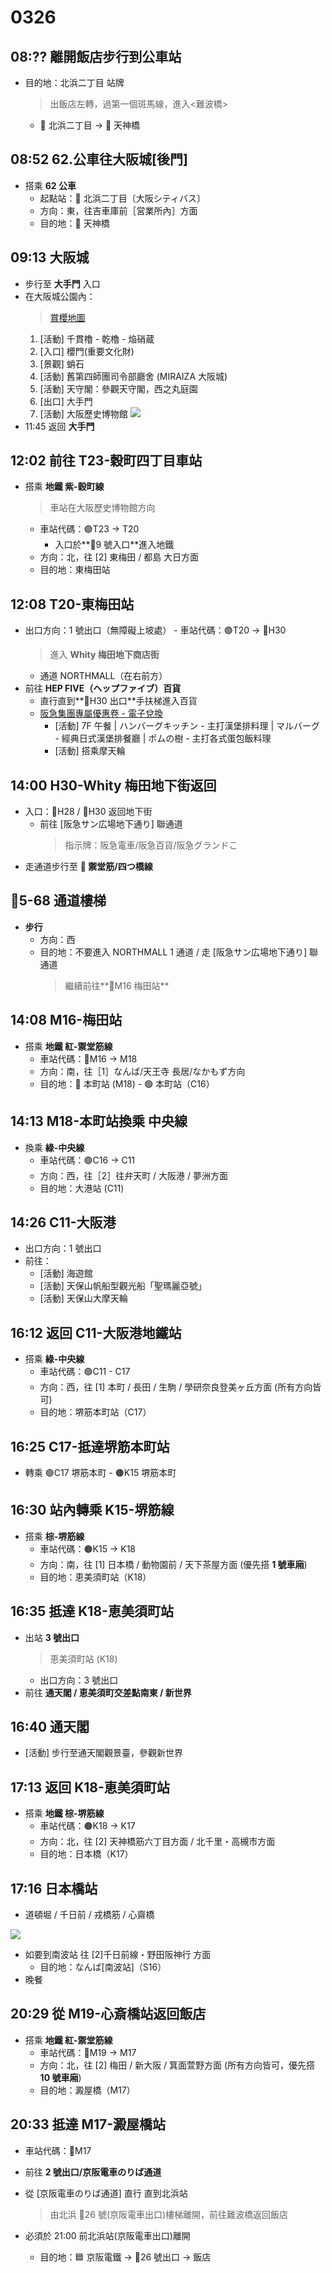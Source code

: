 # 0326

## 08:?? 離開飯店步行到公車站

- 目的地：北浜二丁目 站牌
  > 出飯店左轉，過第一個斑馬線，進入<難波橋>
  - 🚏 北浜二丁目 -> 🚏 天神橋

## 08:52 62.公車往大阪城[後門]

- 搭乘 **62 公車**
  - 起點站：🚏 北浜二丁目〔大阪シティバス〕
  - 方向：東，往吉車庫前［営業所內］方面
  - 目的地：🚏 天神橋

## 09:13 大阪城

- 步行至 **大手門** 入口
- 在大阪城公園內：
  > [賞櫻地圖](https://www.osakacastlepark.jp/springfes/cn_k/map/)
  1. [活動] 千貫櫓 - 乾櫓 - 焔硝蔵
  2. [入口] 櫻門(重要文化財)
  3. [景觀] 蛸石
  4. [活動] 舊第四師團司令部廳舍 (MIRAIZA 大阪城)
  5. [活動] 天守閣：參觀天守閣，西之丸庭園
  6. [出口] 大手門
  7. [活動] 大阪歷史博物館
     ![](https://www.osakacastlepark.jp/images/model_cource/model_cource_map1.jpg)
- 11:45 返回 **大手門**

## 12:02 前往 T23-穀町四丁目車站

- 搭乘 **地鐵 紫-穀町線**
  > 車站在大阪歷史博物館方向
  - 車站代碼：🟣T23 -> T20
    - 入口於**🔸9 號入口**進入地鐵
  - 方向：北，往 [2] 東梅田 / 都島 大日方面
  - 目的地：東梅田站

## 12:08 T20-東梅田站

- 出口方向：1 號出口（無障礙上坡處） - 車站代碼：🟣T20 -> 🔸H30
  > 進入 **Whity 梅田地下商店街**
  - 通道 NORTHMALL（在右前方）
- 前往 **HEP FIVE（ヘップファイブ）百貨**
  - 直行直到**🔸H30 出口**手扶梯進入百貨
  - [阪急集團專屬優惠卷 - 電子兌換](https://umeda-sc.jp/zh-hant/coupons/)
    - [活動] 7F 午餐
      | ハンバーグキッチン - 主打漢堡排料理
      | マルバーグ - 經典日式漢堡排餐廳
      | ポムの樹 - 主打各式蛋包飯料理
    - [活動] 搭乘摩天輪

## 14:00 H30-Whity 梅田地下街返回

- 入口：🔸H28 / 🔸H30 返回地下街
  - 前往 [阪急サン広場地下通り] 聯通道
    > 指示牌：阪急電車/阪急百貨/阪急グランドこ
- 走通道步行至 **🔴 禦堂筋/四つ橋線**

## 🔸5-68 通道樓梯

- **步行**
  - 方向：西
  - 目的地：不要進入 NORTHMALL 1 通道 / 走 [阪急サン広場地下通り] 聯通道
    > 繼續前往**🔴M16 梅田站**

## 14:08 M16-梅田站

- 搭乘 **地鐵 紅-禦堂筋線**
  - 車站代碼：🔴M16 -> M18
  - 方向：南，往［1］なんば/天王寺 長居/なかもず方向
  - 目的地：🔴 本町站 (M18) - 🟢 本町站（C16）

## 14:13 M18-本町站換乘 中央線

- 換乘 **綠-中央線**
  - 車站代碼：🟢C16 -> C11
  - 方向：西，往［2］往弁天町 / 大阪港 / 夢洲方面
  - 目的地：大港站 (C11)

## 14:26 C11-大阪港

- 出口方向：1 號出口
- 前往：
  - [活動] 海遊館
  - [活動] 天保山帆船型觀光船「聖瑪麗亞號」
  - [活動] 天保山大摩天輪

## 16:12 返回 C11-大阪港地鐵站

- 搭乘 **綠-中央線**
  - 車站代碼：🟢C11 - C17
  - 方向：西，往 [1] 本町 / 長田 / 生駒 / 學研奈良登美ヶ丘方面 (所有方向皆可)
  - 目的地：堺筋本町站（C17）

## 16:25 C17-抵達堺筋本町站

- 轉乘 🟢C17 堺筋本町 - 🟤K15 堺筋本町

## 16:30 站內轉乘 K15-堺筋線

- 搭乘 **棕-堺筋線**
  - 車站代碼：🟤K15 -> K18
  - 方向：南，往 [1] 日本橋 / 動物園前 / 天下茶屋方面 (優先搭 **1 號車廂**)
  - 目的地：恵美須町站（K18）

## 16:35 抵達 K18-恵美須町站

- 出站 **3 號出口**
  > 恵美須町站 (K18)
  - 出口方向：3 號出口
- 前往 **通天閣 / 恵美須町交差點南東 / 新世界**

## 16:40 通天閣

- [活動] 步行至通天閣觀景臺，參觀新世界

## 17:13 返回 K18-恵美須町站

- 搭乘 **地鐵 棕-堺筋線**
  - 車站代碼：🟤K18 -> K17
  - 方向：北，往 [2] 天神橋筋六丁目方面 / 北千里・高槻市方面
  - 目的地：日本橋（K17）

## 17:16 日本橋站

- 道頓堀 / 千日前 / 戎橋筋 / 心齋橋

![](https://www.howto-osaka.com/global/img/special/guide/railway/nankaiallline2daypass/namba/map2-tc.png?171011)

- 如要到南波站 往 [2]千日前線・野田阪神行 方面
  - 目的地：なんば[南波站]（S16）
- 晚餐

## 20:29 從 M19-心斎橋站返回飯店

- 搭乘 **地鐵 紅-禦堂筋線**
  - 車站代碼：🔴M19 -> M17
  - 方向：北，往 [2] 梅田 / 新大阪 / 箕面萱野方面 (所有方向皆可，優先搭 **10 號車廂**)
  - 目的地：澱屋橋（M17）

## 20:33 抵達 M17-澱屋橋站

- 車站代碼：🔴M17
- 前往 **2 號出口/京阪電車のりば通道**
- 從 [京阪電車のりば通道] 直行 直到北浜站

  > 由北浜 🔸26 號(京阪電車出口)樓梯離開，前往難波橋返回飯店

- 必須於 21:00 前北浜站(京阪電車出口)離開
  - 目的地：🟦 京阪電鐵 -> 🔸26 號出口 -> 飯店
